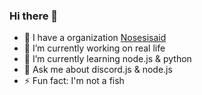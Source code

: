 ### Hi there 👋

<!--
**Vic0005/Vic0005** is a ✨ _special_ ✨ repository because its `README.md` (this file) appears on your GitHub profile.--->

- 🏢 I have a organization [Nosesisaid](https://www.github.com/Nosesisaid)
- 🔭 I’m currently working on real life
- 🌱 I’m currently learning node.js & python
- 💬 Ask me about discord.js & node.js
- ⚡ Fun fact: I'm not a fish 

<!-- ## My stats

<img align="centerd" src="https://github-readme-stats.vercel.app/api?username=victorioxd&show_icons=true&locale=en&theme=tokyonight&count_private=true" alt="vic" />
 -->
